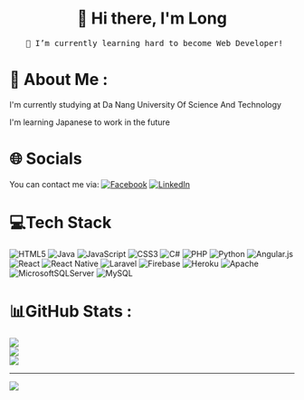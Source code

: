 <div align=center>
    <h1>👋 Hi there, I'm Long</h1>
    <pre> 🌱 I’m currently learning hard to become Web Developer!</pre>
</div>
<div>
  <h1> 💫 About Me : </h1>
  <p> I'm currently studying at Da Nang University Of Science And Technology </P>
  <p> I'm learning Japanese to work in the future </p>
</div>

# 🌐 Socials
You can contact me via: 
[![Facebook](https://img.shields.io/badge/Facebook-%231877F2.svg?logo=Facebook&logoColor=white)](https://www.facebook.com/profile.php?id=100027332981093) [![LinkedIn](https://img.shields.io/badge/LinkedIn-%230077B5.svg?logo=linkedin&logoColor=white)](https://www.linkedin.com/in/ho%C3%A0ng-long-l%C3%AA-812580250/) 

# 💻Tech Stack
![HTML5](https://img.shields.io/badge/html5-%23E34F26.svg?style=plastic&logo=html5&logoColor=white) ![Java](https://img.shields.io/badge/java-%23ED8B00.svg?style=plastic&logo=java&logoColor=white) ![JavaScript](https://img.shields.io/badge/javascript-%23323330.svg?style=plastic&logo=javascript&logoColor=%23F7DF1E) ![CSS3](https://img.shields.io/badge/css3-%231572B6.svg?style=plastic&logo=css3&logoColor=white) ![C#](https://img.shields.io/badge/c%23-%23239120.svg?style=plastic&logo=c-sharp&logoColor=white) ![PHP](https://img.shields.io/badge/php-%23777BB4.svg?style=plastic&logo=php&logoColor=white) ![Python](https://img.shields.io/badge/python-3670A0?style=plastic&logo=python&logoColor=ffdd54) ![Angular.js](https://img.shields.io/badge/angular.js-%23E23237.svg?style=plastic&logo=angularjs&logoColor=white) ![React](https://img.shields.io/badge/react-%2320232a.svg?style=plastic&logo=react&logoColor=%2361DAFB) ![React Native](https://img.shields.io/badge/react_native-%2320232a.svg?style=plastic&logo=react&logoColor=%2361DAFB) ![Laravel](https://img.shields.io/badge/laravel-%23FF2D20.svg?style=plastic&logo=laravel&logoColor=white) ![Firebase](https://img.shields.io/badge/firebase-%23039BE5.svg?style=plastic&logo=firebase) ![Heroku](https://img.shields.io/badge/heroku-%23430098.svg?style=plastic&logo=heroku&logoColor=white) ![Apache](https://img.shields.io/badge/apache-%23D42029.svg?style=plastic&logo=apache&logoColor=white) ![MicrosoftSQLServer](https://img.shields.io/badge/Microsoft%20SQL%20Sever-CC2927?style=plastic&logo=microsoft%20sql%20server&logoColor=white) ![MySQL](https://img.shields.io/badge/mysql-%2300f.svg?style=plastic&logo=mysql&logoColor=white)
# 📊GitHub Stats :
![](https://github-readme-stats.vercel.app/api?username=lehoanglong12345&theme=radical&hide_border=false&include_all_commits=true&count_private=true)<br/>
![](https://github-readme-streak-stats.herokuapp.com/?user=lehoanglong12345&theme=radical&hide_border=false)<br/>
![](https://github-readme-stats.vercel.app/api/top-langs/?username=lehoanglong12345&theme=radical&hide_border=false&include_all_commits=true&count_private=true&layout=compact)

---
[![](https://visitcount.itsvg.in/api?id=lehoanglong12345&icon=4&color=1)](https://visitcount.itsvg.in)




